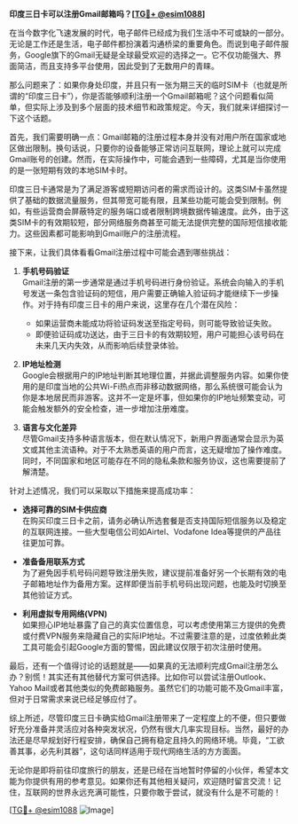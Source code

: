 **印度三日卡可以注册Gmail邮箱吗？[[TG💪+ @esim1088](https://t.me/s/esim1088)]**

在当今数字化飞速发展的时代，电子邮件已经成为我们生活中不可或缺的一部分。无论是工作还是生活，电子邮件都扮演着沟通桥梁的重要角色。而说到电子邮件服务，Google旗下的Gmail无疑是全球最受欢迎的选择之一。它不仅功能强大、界面简洁，而且支持多平台使用，因此受到了无数用户的青睐。

那么问题来了：如果你身处印度，并且只有一张为期三天的临时SIM卡（也就是所谓的“印度三日卡”），你是否能够顺利注册一个Gmail邮箱呢？这个问题看似简单，但实际上涉及到多个层面的技术细节和政策规定。今天，我们就来详细探讨一下这个话题。

首先，我们需要明确一点：Gmail邮箱的注册过程本身并没有对用户所在国家或地区做出限制。换句话说，只要你的设备能够正常访问互联网，理论上就可以完成Gmail账号的创建。然而，在实际操作中，可能会遇到一些障碍，尤其是当你使用的是一张短期有效的本地SIM卡时。

印度三日卡通常是为了满足游客或短期访问者的需求而设计的。这类SIM卡虽然提供了基础的数据流量服务，但其带宽可能有限，且某些功能可能会受到限制。例如，有些运营商会屏蔽特定的服务端口或者限制跨境数据传输速度。此外，由于这类SIM卡的有效期较短，部分网络服务商甚至可能无法提供完整的国际短信接收能力。这些因素都可能影响到Gmail账户的注册流程。

接下来，让我们具体看看Gmail注册过程中可能会遇到哪些挑战：

1. **手机号码验证**  
   Gmail注册的第一步通常是通过手机号码进行身份验证。系统会向输入的手机号发送一条包含验证码的短信，用户需要正确输入验证码才能继续下一步操作。对于持有印度三日卡的用户来说，这里存在几个潜在风险：
   - 如果运营商未能成功将验证码发送至指定号码，则可能导致验证失败。
   - 即便验证码成功送达，由于三日卡的有效期较短，用户可能担心该号码在未来几天内失效，从而影响后续登录体验。

2. **IP地址检测**  
   Google会根据用户的IP地址判断其地理位置，并据此调整服务内容。如果你使用的是印度当地的公共Wi-Fi热点而非移动数据网络，那么系统很可能会认为你是本地居民而非游客。这并不一定是坏事，但如果你的IP地址频繁变动，可能会触发额外的安全检查，进一步增加注册难度。

3. **语言与文化差异**  
   尽管Gmail支持多种语言版本，但在默认情况下，新用户界面通常会显示为英文或其他主流语种。对于不太熟悉英语的用户而言，这无疑增加了操作难度。同时，不同国家和地区可能存在不同的隐私条款和服务协议，这也需要提前了解清楚。

针对上述情况，我们可以采取以下措施来提高成功率：

- **选择可靠的SIM卡供应商**  
  在购买印度三日卡之前，请务必确认所选套餐是否支持国际短信服务以及稳定的互联网连接。一些大型电信公司如Airtel、Vodafone Idea等提供的产品往往更加可靠。

- **准备备用联系方式**  
  为了避免因手机号码问题导致注册失败，建议提前准备好另一个长期有效的电子邮箱地址作为备用方案。这样即便当前手机号码出现问题，也能及时切换至其他验证方式。

- **利用虚拟专用网络(VPN)**  
  如果担心IP地址暴露了自己的真实位置信息，可以考虑使用第三方提供的免费或付费VPN服务来隐藏自己的实际IP地址。不过需要注意的是，过度依赖此类工具可能会引起Google方面的警惕，因此建议仅限于初次注册时使用。

最后，还有一个值得讨论的话题就是——如果真的无法顺利完成Gmail注册怎么办？别慌！其实还有其他替代方案可供选择。比如你可以尝试注册Outlook、Yahoo Mail或者其他类似的免费邮箱服务。虽然它们的功能可能不及Gmail丰富，但对于日常需求来说已经足够应付了。

综上所述，尽管印度三日卡确实给Gmail注册带来了一定程度上的不便，但只要做好充分准备并灵活应对各种突发状况，仍然有很大几率实现目标。当然，最好的办法还是尽早规划好行程安排，确保自己拥有稳定且持久的网络环境。毕竟，“工欲善其事，必先利其器”，这句话同样适用于现代网络生活的方方面面。

无论你是即将前往印度旅行的朋友，还是已经在当地暂时停留的小伙伴，希望本文能为你提供有用的参考意见。如果你还有其他相关疑问，欢迎随时留言交流！记住，互联网的世界永远充满可能性，只要你敢于尝试，就没有什么是不可能的！

[[TG💪+ @esim1088](https://t.me/s/esim1088) ![Image](https://i.postimg.cc/4NQfJmqS/Snipaste-2025-05-13-00-14-12.png)]